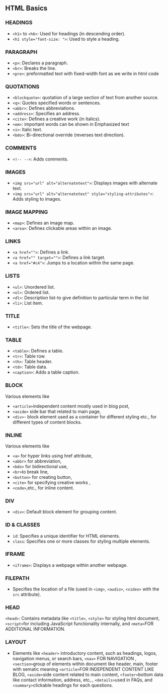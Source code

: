 ## HTML Basics
### HEADINGS
- `<h1>` to `<h6>`: Used for headings (in descending order).
- `<h1 style="font-size: ">`: Used to style a heading.

### PARAGRAPH
- `<p>`: Declares a paragraph.
- `<br>`: Breaks the line.
- `<pre>`: preformatted text with fixed-width font as we write in html code

### QUOTATIONS
- `<blockquote>`: quotation of a large section of text from another source. 
- `<q>`: Quotes specified words or sentences.
- `<abbr>`: Defines abbreviations.
- `<address>`: Specifies an address.
- `<cite>`: Defines a creative work (in italics).
- `<em>`: important words can be shown in Emphasized text 
- `<i>`: Italic text.
- `<bdo>`: Bi-directional override (reverses text direction).

### COMMENTS
- `<!-- -->`: Adds comments.

### IMAGES
- `<img src="url" alt="alternatetext">`: Displays images with alternate text.
- `<img src="url" alt="alternatetext" style="styling-attributes">`: Adds styling to images.

### IMAGE MAPPING
- `<map>`: Defines an image map.
- `<area>`: Defines clickable areas within an image.

### LINKS
- `<a href="">`: Defines a link.
- `<a href="" target="">`: Defines a link target.
- `<a href="#c4">`: Jumps to a location within the same page.

### LISTS
- `<ul>`: Unordered list.
- `<ol>`: Ordered list.
- `<dl>`: Description list-to give definition to particular term in the list
- `<li>`: List item.

### TITLE
- `<title>`: Sets the title of the webpage.

### TABLE
- `<table>`: Defines a table.
- `<tr>`: Table row.
- `<th>`: Table header.
- `<td>`: Table data.
- `<caption>`: Adds a table caption.

### BLOCK
Various elements like 
- `<article>`independent content mostly used in blog post,
- `<aside>` side bar that related to main page,
- `<div>`- block element used as a container for different styling etc.,
for different types of content blocks.

### INLINE
Various elements like 
- `<a>` for hyper links using href attribute,
- `<abbr>` for abbreviation,
- `<bdo>` for bidirectional use,
- `<br>`to break line,
- `<button>` for creating button,
- `<cite>` for specifying creative works ,
- `<code>`,etc., for inline content.

### DIV
- `<div>`: Default block element for grouping content.

### ID & CLASSES
- `id`: Specifies a unique identifier for HTML elements.
- `class`: Specifies one or more classes for styling multiple elements.

### IFRAME
- `<iframe>`: Displays a webpage within another webpage.

### FILEPATH
- Specifies the location of a file (used in 
`<img>`,
`<audio>`,
`<video>` with the `src` attribute).

### HEAD
`<head>`: Contains metadata like `<title>`,
`<style>` for styling html document,
`<script>`for including JavaScript functionality internally, and
`<meta>`FOR ADDITIONAL INFORMATION.

### LAYOUT
- Elements like 
`<header>` introductory content, such as headings, logos, navigation menus, or search bars,
`<nav>` FOR NAVIGATION ,
`<section>`group of elements within document like header, main, footer with sematic meaning
`<article>`FOR INDEPENDENT CONTENT LIKE BLOG,
`<aside>`side content related to main content,
`<footer>`bottom data like contact information, address, etc,.,
`<details>`used in FAQs, and
`<summary>`clickable headings for each questions.